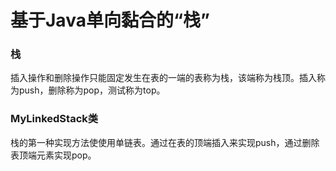 # 基于Java单向黏合的“栈”

### 栈

插入操作和删除操作只能固定发生在表的一端的表称为栈，该端称为栈顶。插入称为push，删除称为pop，测试称为top。

### MyLinkedStack类

栈的第一种实现方法使使用单链表。通过在表的顶端插入来实现push，通过删除表顶端元素实现pop。
